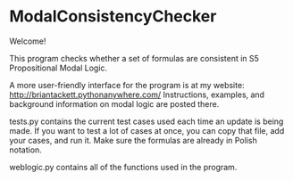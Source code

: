 # ModalConsistencyChecker

Welcome!

This program checks whether a set of formulas are consistent in S5 Propositional Modal Logic. 

A more user-friendly interface for the program is at my website: http://briantackett.pythonanywhere.com/  Instructions, examples, and background information on modal logic are posted there.

tests.py contains the current test cases used each time an update is being made.  If you want to test a lot of cases at once, you can copy that file, add your cases, and run it.  Make sure the formulas are already in Polish notation.

weblogic.py contains all of the functions used in the program.




